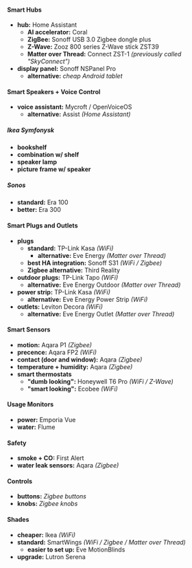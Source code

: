 #### Smart Hubs

- **hub:** Home Assistant
	- **AI accelerator:** Coral
	- **ZigBee:** Sonoff USB 3.0 Zigbee dongle plus
	- **Z-Wave:** Zooz 800 series Z-Wave stick ZST39
	- **Matter over Thread:** Connect ZST-1 *(previously called "SkyConnect")*
- **display panel:** Sonoff NSPanel Pro
	- **alternative:** *cheap Android tablet*

#### Smart Speakers + Voice Control

- **voice assistant:** Mycroft / OpenVoiceOS
	- **alternative:** Assist *(Home Assistant)*

##### Ikea Symfonysk 

- **bookshelf**
- **combination w/ shelf**
- **speaker lamp**
- **picture frame w/ speaker**

##### Sonos

- **standard:** Era 100
- **better:** Era 300

#### Smart Plugs and Outlets

- **plugs** 
	- **standard:** TP-Link Kasa *(WiFi)*
		- **alternative:** Eve Energy *(Matter over Thread)*
	- **best HA integration:** Sonoff S31 *(WiFi / Zigbee)*
	- **Zigbee alternative:** Third Reality
- **outdoor plugs:** TP-Link Tapo *(WiFi)*
	- **alternative:** Eve Energy Outdoor *(Matter over Thread)*
- **power strip:** TP-Link Kasa *(WiFi)*
	- **alternative:** Eve Energy Power Strip *(WiFi)*
- **outlets:** Leviton Decora *(WiFi)*
	- **alternative:** Eve Energy Outlet *(Matter over Thread)*

#### Smart Sensors

- **motion:** Aqara P1 *(Zigbee)*
- **precence:** Aqara FP2 *(WiFi)*
- **contact (door and window):** Aqara *(Zigbee)*
- **temperature + humidity:** Aqara *(Zigbee)*
- **smart thermostats** 
	- **"dumb looking":** Honeywell T6 Pro *(WiFi / Z-Wave)*
	- **"smart looking":** Ecobee *(WiFi)*

#### Usage Monitors

- **power:** Emporia Vue
- **water:** Flume

#### Safety

- **smoke + CO:** First Alert
- **water leak sensors:** Aqara *(Zigbee)*

#### Controls

- **buttons:** *Zigbee buttons*
- **knobs:** *Zigbee knobs*

#### Shades

- **cheaper:** Ikea *(WiFi)*
- **standard:** SmartWings *(WiFi / Zigbee / Matter over Thread)*
	- **easier to set up:** Eve MotionBlinds
- **upgrade:** Lutron Serena
